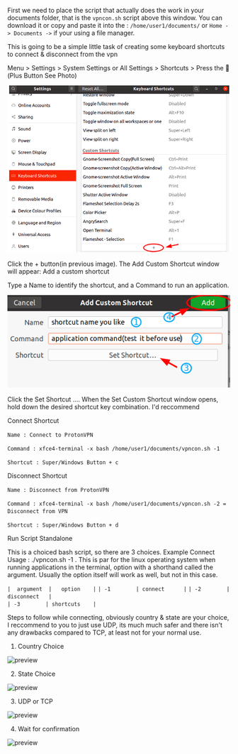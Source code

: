 First we need to place the script that actually does the work in your documents folder, that is the ```vpncon.sh``` script above this window.  You can download it or copy and paste it into the : ```/home/user1/documents/``` or ```Home -> Documents ->``` if your using a file manager.


This is going to be a simple little task of creating some keyboard shortcuts to connect & disconnect from the vpn

Menu > Settings > System Settings or All Settings > Shortcuts > Press the  (Plus Button See Photo)


![preview](img/create_shortcut.png)


Click the + button(in previous image). The Add Custom Shortcut window will appear:
Add a custom shortcut

Type a Name to identify the shortcut, and a Command to run an application.

![preview](img/shortcut_create.png)

Click the Set Shortcut .... When the Set Custom Shortcut window opens, hold down the desired shortcut key combination.
I'd reccommend  

Connect Shortcut

```Name : Connect to ProtonVPN```

```Command : xfce4-terminal -x bash /home/user1/documents/vpncon.sh -1``` 

```Shortcut : Super/Windows Button + c```

Disconnect Shortcut

```Name : Disconnect from ProtonVPN```

```Command : xfce4-terminal -x bash /home/user1/documents/vpncon.sh -2 = Disconnect from VPN```

```Shortcut : Super/Windows Button + d```

Run Script Standalone 

This is a choiced bash script, so there are 3 choices. Example Connect Usage : ./vpncon.sh -1  . This is 
par for the linux operating system when running applications in the terminal, option with a shorthand called
the argument.  Usually the option itself will work as well, but not in this case.

 ```|  argument  |   option    |``` 
 ```| -1        | connect      |``` 
 ```| -2        | disconnect   |```  
 ```| -3        | shortcuts    |``` 

  
  
  Steps to follow while connecting, obviously country & state are your choice, I reccommend to you to just use UDP, its much much safer and there isn't any drawbacks compared to TCP, at least not for your normal use.
  
1. Country Choice 

![preview](img/proton1.png)
  
2. State Choice

![preview](img/proton2.png)

3. UDP or TCP

![preview](img/proton3.png)

4. Wait for confirmation

![preview](img/proton4.png)
